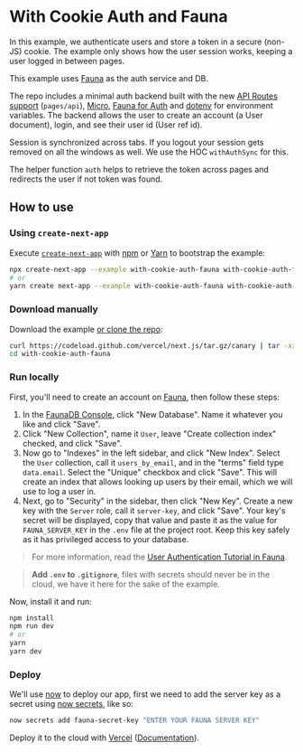 # With Cookie Auth and Fauna

In this example, we authenticate users and store a token in a secure (non-JS) cookie. The example only shows how the user session works, keeping a user logged in between pages.

This example uses [Fauna](https://fauna.com/) as the auth service and DB.

The repo includes a minimal auth backend built with the new [API Routes support](https://github.com/vercel/next.js/pull/7296) (`pages/api`), [Micro](https://www.npmjs.com/package/micro), [Fauna for Auth](https://app.fauna.com/tutorials/authentication) and [dotenv](https://github.com/vercel/next.js/tree/canary/examples/with-dotenv) for environment variables. The backend allows the user to create an account (a User document), login, and see their user id (User ref id).

Session is synchronized across tabs. If you logout your session gets removed on all the windows as well. We use the HOC `withAuthSync` for this.

The helper function `auth` helps to retrieve the token across pages and redirects the user if not token was found.

## How to use

### Using `create-next-app`

Execute [`create-next-app`](https://github.com/vercel/next.js/tree/canary/packages/create-next-app) with [npm](https://docs.npmjs.com/cli/init) or [Yarn](https://yarnpkg.com/lang/en/docs/cli/create/) to bootstrap the example:

```bash
npx create-next-app --example with-cookie-auth-fauna with-cookie-auth-fauna-app
# or
yarn create next-app --example with-cookie-auth-fauna with-cookie-auth-fauna-app
```

### Download manually

Download the example [or clone the repo](https://github.com/vercel/next.js):

```bash
curl https://codeload.github.com/vercel/next.js/tar.gz/canary | tar -xz --strip=2 next.js-canary/examples/with-cookie-auth-fauna
cd with-cookie-auth-fauna
```

### Run locally

First, you'll need to create an account on [Fauna](https://fauna.com/), then follow these steps:

1. In the [FaunaDB Console](https://dashboard.fauna.com/), click "New Database". Name it whatever you like and click "Save".
2. Click "New Collection", name it `User`, leave "Create collection index" checked, and click "Save".
3. Now go to "Indexes" in the left sidebar, and click "New Index". Select the `User` collection, call it `users_by_email`, and in the "terms" field type `data.email`. Select the "Unique" checkbox and click "Save". This will create an index that allows looking up users by their email, which we will use to log a user in.
4. Next, go to "Security" in the sidebar, then click "New Key". Create a new key with the `Server` role, call it `server-key`, and click "Save". Your key's secret will be displayed, copy that value and paste it as the value for `FAUNA_SERVER_KEY` in the `.env` file at the project root. Keep this key safely as it has privileged access to your database.

> For more information, read the [User Authentication Tutorial in Fauna](https://app.fauna.com/tutorials/authentication).

> **Add `.env` to `.gitignore`**, files with secrets should never be in the cloud, we have it here for the sake of the example.

Now, install it and run:

```bash
npm install
npm run dev
# or
yarn
yarn dev
```

### Deploy

We'll use [now](https://vercel.com/now) to deploy our app, first we need to add the server key as a secret using [now secrets](https://vercel.com/docs/v2/serverless-functions/env-and-secrets/?query=secrets#adding-secrets), like so:

```bash
now secrets add fauna-secret-key "ENTER YOUR FAUNA SERVER KEY"
```

Deploy it to the cloud with [Vercel](https://vercel.com/import?filter=next.js&utm_source=github&utm_medium=readme&utm_campaign=next-example) ([Documentation](https://nextjs.org/docs/deployment)).
